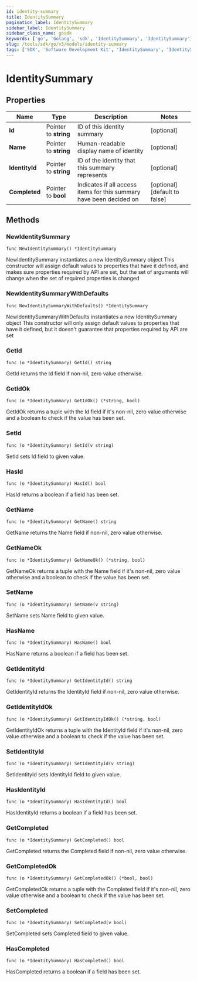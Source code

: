 ```yaml
---
id: identity-summary
title: IdentitySummary
pagination_label: IdentitySummary
sidebar_label: IdentitySummary
sidebar_class_name: gosdk
keywords: ['go', 'Golang', 'sdk', 'IdentitySummary', 'IdentitySummary'] 
slug: /tools/sdk/go/v3/models/identity-summary
tags: ['SDK', 'Software Development Kit', 'IdentitySummary', 'IdentitySummary']
---
```


# IdentitySummary

## Properties

Name | Type | Description | Notes
------------ | ------------- | ------------- | -------------
**Id** | Pointer to **string** | ID of this identity summary | [optional] 
**Name** | Pointer to **string** | Human-readable display name of identity | [optional] 
**IdentityId** | Pointer to **string** | ID of the identity that this summary represents | [optional] 
**Completed** | Pointer to **bool** | Indicates if all access items for this summary have been decided on | [optional] [default to false]

## Methods

### NewIdentitySummary

`func NewIdentitySummary() *IdentitySummary`

NewIdentitySummary instantiates a new IdentitySummary object
This constructor will assign default values to properties that have it defined,
and makes sure properties required by API are set, but the set of arguments
will change when the set of required properties is changed

### NewIdentitySummaryWithDefaults

`func NewIdentitySummaryWithDefaults() *IdentitySummary`

NewIdentitySummaryWithDefaults instantiates a new IdentitySummary object
This constructor will only assign default values to properties that have it defined,
but it doesn't guarantee that properties required by API are set

### GetId

`func (o *IdentitySummary) GetId() string`

GetId returns the Id field if non-nil, zero value otherwise.

### GetIdOk

`func (o *IdentitySummary) GetIdOk() (*string, bool)`

GetIdOk returns a tuple with the Id field if it's non-nil, zero value otherwise
and a boolean to check if the value has been set.

### SetId

`func (o *IdentitySummary) SetId(v string)`

SetId sets Id field to given value.

### HasId

`func (o *IdentitySummary) HasId() bool`

HasId returns a boolean if a field has been set.

### GetName

`func (o *IdentitySummary) GetName() string`

GetName returns the Name field if non-nil, zero value otherwise.

### GetNameOk

`func (o *IdentitySummary) GetNameOk() (*string, bool)`

GetNameOk returns a tuple with the Name field if it's non-nil, zero value otherwise
and a boolean to check if the value has been set.

### SetName

`func (o *IdentitySummary) SetName(v string)`

SetName sets Name field to given value.

### HasName

`func (o *IdentitySummary) HasName() bool`

HasName returns a boolean if a field has been set.

### GetIdentityId

`func (o *IdentitySummary) GetIdentityId() string`

GetIdentityId returns the IdentityId field if non-nil, zero value otherwise.

### GetIdentityIdOk

`func (o *IdentitySummary) GetIdentityIdOk() (*string, bool)`

GetIdentityIdOk returns a tuple with the IdentityId field if it's non-nil, zero value otherwise
and a boolean to check if the value has been set.

### SetIdentityId

`func (o *IdentitySummary) SetIdentityId(v string)`

SetIdentityId sets IdentityId field to given value.

### HasIdentityId

`func (o *IdentitySummary) HasIdentityId() bool`

HasIdentityId returns a boolean if a field has been set.

### GetCompleted

`func (o *IdentitySummary) GetCompleted() bool`

GetCompleted returns the Completed field if non-nil, zero value otherwise.

### GetCompletedOk

`func (o *IdentitySummary) GetCompletedOk() (*bool, bool)`

GetCompletedOk returns a tuple with the Completed field if it's non-nil, zero value otherwise
and a boolean to check if the value has been set.

### SetCompleted

`func (o *IdentitySummary) SetCompleted(v bool)`

SetCompleted sets Completed field to given value.

### HasCompleted

`func (o *IdentitySummary) HasCompleted() bool`

HasCompleted returns a boolean if a field has been set.


